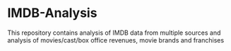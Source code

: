 # IMDB-Analysis
This repository contains analysis of IMDB data from multiple sources and analysis of movies/cast/box office revenues, movie brands and franchises
